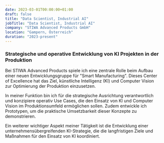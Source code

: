 ```yaml
---
date: 2023-03-01T00:00:00+01:00
draft: false
title: "Data Scientist, Industrial AI"
jobTitle: "Data Scientist, Industrial AI"
company: "STIWA Advanced Products GmbH"
location: "Gampern, Österreich"
duration: "2023-present"
---
```

### Strategische und operative Entwicklung von KI Projekten in der Produktion

Bei STIWA Advanced Products spiele ich eine zentrale Rolle beim Aufbau einer neuen Entwicklungsgruppe für "Smart Manufacturing". Dieses Center of Excellence hat das Ziel, künstliche Intelligenz (KI) und Computer Vision zur Optimierung der Produktion einzusetzen.

In meiner Funktion bin ich für die strategische Ausrichtung verantwortlich und konzipiere operativ Use Cases, die den Einsatz von KI und Computer Vision im Produktionsumfeld ermöglichen sollen. Zudem entwickle ich Prototypen, um die praktische Umsetzbarkeit dieser Konzepte zu demonstrieren.

Ein weiterer wichtiger Aspekt meiner Tätigkeit ist die Entwicklung einer unternehmensübergreifenden KI-Strategie, die die langfristigen Ziele und Maßnahmen für den Einsatz von KI koordiniert.
